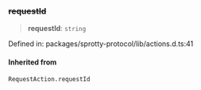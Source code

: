 
### ~~requestId~~

> **requestId**: `string`

Defined in: packages/sprotty-protocol/lib/actions.d.ts:41

#### Inherited from

`RequestAction.requestId`
